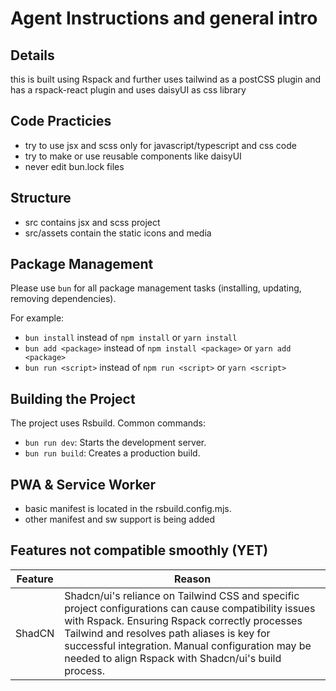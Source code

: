 # Agent Instructions and general intro

## Details

this is built using Rspack and further uses tailwind as a postCSS plugin and has a rspack-react plugin and uses daisyUI as css library

## Code Practicies

- try to use jsx and scss only for javascript/typescript and css code
- try to make or use reusable components like daisyUI
- never edit bun.lock files

## Structure

- src contains jsx and scss project
- src/assets contain the static icons and media

## Package Management

Please use `bun` for all package management tasks (installing, updating, removing dependencies).

For example:

- `bun install` instead of `npm install` or `yarn install`
- `bun add <package>` instead of `npm install <package>` or `yarn add <package>`
- `bun run <script>` instead of `npm run <script>` or `yarn <script>`

## Building the Project

The project uses Rsbuild. Common commands:

- `bun run dev`: Starts the development server.
- `bun run build`: Creates a production build.

## PWA & Service Worker

- basic manifest is located in the rsbuild.config.mjs.
- other manifest and sw support is being added

## Features not compatible smoothly (YET)

| Feature | Reason                                                                                                                                                                                                                                                                                                            |
| ------- | ----------------------------------------------------------------------------------------------------------------------------------------------------------------------------------------------------------------------------------------------------------------------------------------------------------------- |
| ShadCN  | Shadcn/ui's reliance on Tailwind CSS and specific project configurations can cause compatibility issues with Rspack. Ensuring Rspack correctly processes Tailwind and resolves path aliases is key for successful integration. Manual configuration may be needed to align Rspack with Shadcn/ui's build process. |
